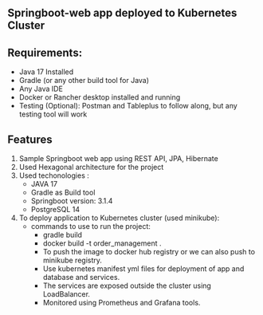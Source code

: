 ## Springboot-web app deployed to Kubernetes Cluster
## Requirements:
   * Java 17 Installed
   * Gradle (or any other build tool for Java)
   * Any Java IDE
   * Docker or Rancher desktop installed and running
   * Testing (Optional): Postman and Tableplus to follow along, but any testing tool will work

## Features
 1. Sample Springboot web app using REST API, JPA, Hibernate
 2. Used Hexagonal architecture for the project
 3. Used techonologies : 
       * JAVA 17
       * Gradle as Build tool
       * Springboot version: 3.1.4
       * PostgreSQL 14
 4. To deploy application to Kubernetes cluster (used minikube):
    * commands to use to run the project:
        *  gradle build
        *  docker build -t order_management .
        *  To push the image to docker hub registry or we can also push to minikube registry.
        *  Use kubernetes manifest yml files for deployment of app and database and services.
        *  The services are exposed outside the cluster using LoadBalancer.
        *  Monitored using Prometheus and Grafana tools.
